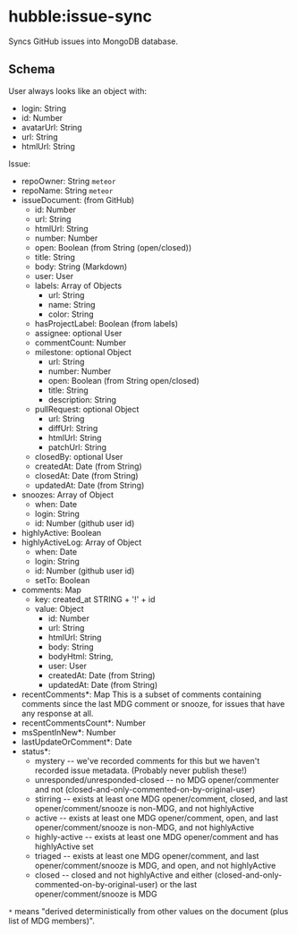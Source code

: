 # hubble:issue-sync

Syncs GitHub issues into MongoDB database.

## Schema

User always looks like an object with:
  - login: String
  - id: Number
  - avatarUrl: String
  - url: String
  - htmlUrl: String

Issue:
- repoOwner: String `meteor`
- repoName: String `meteor`
- issueDocument: (from GitHub)
  - id: Number
  - url: String
  - htmlUrl: String
  - number: Number
  - open: Boolean (from String (open/closed))
  - title: String
  - body: String (Markdown)
  - user: User
  - labels: Array of Objects
    - url: String
    - name: String
    - color: String
  - hasProjectLabel: Boolean (from labels)
  - assignee: optional User
  - commentCount: Number
  - milestone: optional Object
    - url: String
    - number: Number
    - open: Boolean (from String open/closed)
    - title: String
    - description: String
  - pullRequest: optional Object
    - url: String
    - diffUrl: String
    - htmlUrl: String
    - patchUrl: String
  - closedBy: optional User
  - createdAt: Date (from String)
  - closedAt: Date (from String)
  - updatedAt: Date (from String)
- snoozes: Array of Object
  - when: Date
  - login: String
  - id: Number (github user id)
- highlyActive: Boolean
- highlyActiveLog: Array of Object
  - when: Date
  - login: String
  - id: Number (github user id)
  - setTo: Boolean
- comments: Map
  - key: created_at STRING + '!' + id
  - value: Object
    - id: Number
    - url: String
    - htmlUrl: String
    - body: String
    - bodyHtml: String,
    - user: User
    - createdAt: Date (from String)
    - updatedAt: Date (from String)
- recentComments*: Map
  This is a subset of comments containing comments since the last
  MDG comment or snooze, for issues that have any response at all.
- recentCommentsCount*: Number
- msSpentInNew*: Number
- lastUpdateOrComment*: Date
- status*:
  - mystery -- we've recorded comments for this but we haven't recorded
    issue metadata. (Probably never publish these!)
  - unresponded/unresponded-closed -- no MDG opener/commenter and not
    (closed-and-only-commented-on-by-original-user)
  - stirring -- exists at least one MDG opener/comment, closed, and last
    opener/comment/snooze is non-MDG, and not highlyActive
  - active -- exists at least one MDG opener/comment, open, and last
    opener/comment/snooze is non-MDG, and not highlyActive
  - highly-active -- exists at least one MDG opener/comment and has highlyActive set
  - triaged -- exists at least one MDG opener/comment, and last opener/comment/snooze
    is MDG, and open, and not highlyActive
  - closed -- closed and not highlyActive and either
    (closed-and-only-commented-on-by-original-user) or the last opener/comment/snooze is MDG

`*` means "derived deterministically from other values on the document (plus
list of MDG members)".
